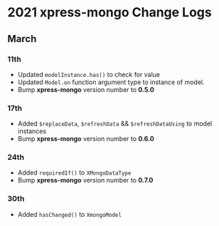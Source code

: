 # 2021 xpress-mongo Change Logs

## March

### 11th

- Updated `modelInstance.has()` to check for value
- Updated `Model.on` function argument type to instance of model.
- Bump **xpress-mongo** version number to **0.5.0**


### 17th

- Added `$replaceData`, `$refreshData` && `$refreshDataUsing` to model instances
- Bump **xpress-mongo** version number to **0.6.0**

### 24th

- Added `requiredIf()` to `XMongoDataType`
- Bump **xpress-mongo** version number to **0.7.0**

### 30th

- Added `hasChanged()` to `XmongoModel`

